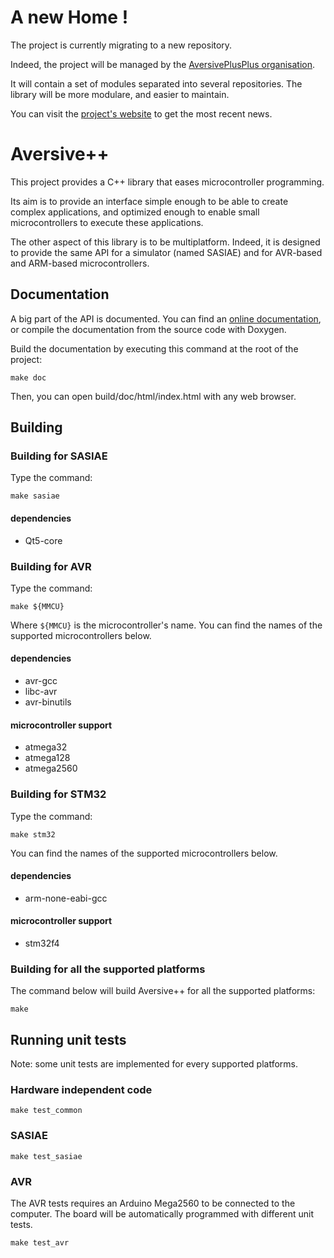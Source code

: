 # A new Home !

The project is currently migrating to a new repository.

Indeed, the project will be managed by the [AversivePlusPlus organisation](https://github.com/AversivePlusPlus).

It will contain a set of modules separated into several repositories.
The library will be more modulare, and easier to maintain.

You can visit the [project's website](http://aversiveplusplus.com) to get the most recent news.

# Aversive++

This project provides a C++ library that eases microcontroller programming.

Its aim is to provide an interface simple enough to be able to create complex applications, and optimized enough to enable small microcontrollers to execute these applications.

The other aspect of this library is to be multiplatform. Indeed, it is designed to provide the same API for a simulator (named SASIAE) and for AVR-based and ARM-based microcontrollers.

## Documentation

A big part of the API is documented. 
You can find an [online documentation](http://astralien3000.github.io/aversive--), or compile the documentation from the source code with Doxygen.

Build the documentation by executing this command at the root of the project:

`make doc`

Then, you can open build/doc/html/index.html with any web browser.

## Building

### Building for SASIAE
Type the command:

`make sasiae`

#### dependencies
 - Qt5-core

### Building for AVR
Type the command:

`make ${MMCU}`

Where `${MMCU}` is the microcontroller's name.
You can find the names of the supported microcontrollers below.

#### dependencies
 - avr-gcc
 - libc-avr
 - avr-binutils

#### microcontroller support
 - atmega32
 - atmega128
 - atmega2560

### Building for STM32
Type the command:

`make stm32`

You can find the names of the supported microcontrollers below.

#### dependencies
 - arm-none-eabi-gcc

#### microcontroller support
 - stm32f4

### Building for all the supported platforms
The command below will build Aversive++ for all the supported platforms:

`make`

## Running unit tests
Note: some unit tests are implemented for every supported platforms.

### Hardware independent code

`make test_common`

### SASIAE

`make test_sasiae`

### AVR
The AVR tests requires an Arduino Mega2560 to be connected to the computer.
The board will be automatically programmed with different unit tests.

`make test_avr`

